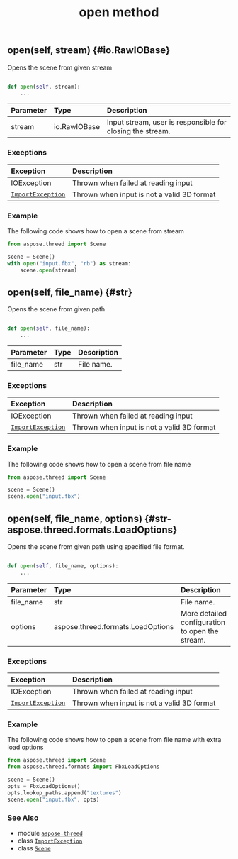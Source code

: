 ﻿---
title: open method
second_title: Aspose.3D for Python via .NET API References
description: 
type: docs
weight: 80
url: /python-net/aspose.threed/scene/open/
is_root: false
---

## open(self, stream) {#io.RawIOBase}

Opens the scene from given stream



```python

def open(self, stream):
    ...
```


| Parameter | Type | Description |
| :- | :- | :- |
| stream | io.RawIOBase | Input stream, user is responsible for closing the stream. |
### Exceptions
| Exception | Description |
| :- | :- |
| IOException | Thrown when failed at reading input |
| [`ImportException`](/3d/python-net/aspose.threed/importexception) | Thrown when input is not a valid 3D format |



### Example 


The following code shows how to open a scene from stream

```python
from aspose.threed import Scene

scene = Scene()
with open("input.fbx", "rb") as stream:
    scene.open(stream)

```


## open(self, file_name) {#str}

Opens the scene from given path



```python

def open(self, file_name):
    ...
```


| Parameter | Type | Description |
| :- | :- | :- |
| file_name | str | File name. |
### Exceptions
| Exception | Description |
| :- | :- |
| IOException | Thrown when failed at reading input |
| [`ImportException`](/3d/python-net/aspose.threed/importexception) | Thrown when input is not a valid 3D format |



### Example 


The following code shows how to open a scene from file name

```python
from aspose.threed import Scene

scene = Scene()
scene.open("input.fbx")

```


## open(self, file_name, options) {#str-aspose.threed.formats.LoadOptions}

Opens the scene from given path using specified file format.



```python

def open(self, file_name, options):
    ...
```


| Parameter | Type | Description |
| :- | :- | :- |
| file_name | str | File name. |
| options | aspose.threed.formats.LoadOptions | More detailed configuration to open the stream. |
### Exceptions
| Exception | Description |
| :- | :- |
| IOException | Thrown when failed at reading input |
| [`ImportException`](/3d/python-net/aspose.threed/importexception) | Thrown when input is not a valid 3D format |



### Example 


The following code shows how to open a scene from file name with extra load options

```python
from aspose.threed import Scene
from aspose.threed.formats import FbxLoadOptions

scene = Scene()
opts = FbxLoadOptions()
opts.lookup_paths.append("textures")
scene.open("input.fbx", opts)

```



### See Also
* module [`aspose.threed`](../../)
* class [`ImportException`](/3d/python-net/aspose.threed/importexception)
* class [`Scene`](/3d/python-net/aspose.threed/scene)
